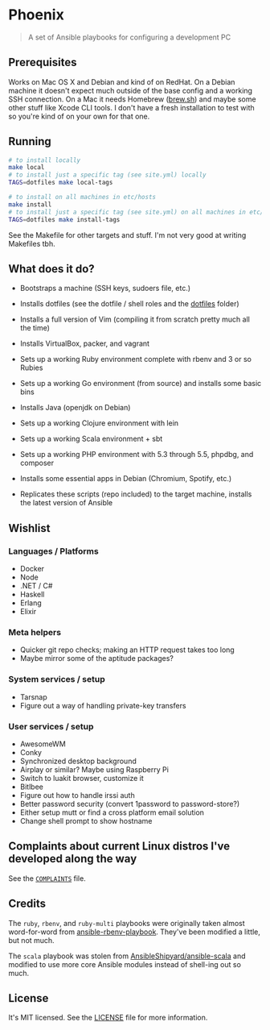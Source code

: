 Phoenix
=======
>A set of Ansible playbooks for configuring a development PC

Prerequisites
-------------
Works on Mac OS X and Debian and kind of on RedHat. On a Debian machine it
doesn't expect much outside of the base config and a working SSH connection. On
a Mac it needs Homebrew ([brew.sh][brew]) and maybe some other stuff like Xcode
CLI tools. I don't have a fresh installation to test with so you're kind of on
your own for that one.

[brew]: http://brew.sh

Running
-------
```bash
# to install locally
make local
# to install just a specific tag (see site.yml) locally
TAGS=dotfiles make local-tags

# to install on all machines in etc/hosts
make install
# to install just a specific tag (see site.yml) on all machines in etc/hosts
TAGS=dotfiles make install-tags
```

See the Makefile for other targets and stuff. I'm not very good at writing
Makefiles tbh.

What does it do?
----------------
- Bootstraps a machine (SSH keys, sudoers file, etc.)

- Installs dotfiles (see the dotfile / shell roles and the [dotfiles][] folder)

- Installs a full version of Vim (compiling it from scratch pretty much all the
  time)

- Installs VirtualBox, packer, and vagrant

- Sets up a working Ruby environment complete with rbenv and 3 or so Rubies

- Sets up a working Go environment (from source) and installs some basic bins

- Installs Java (openjdk on Debian)

- Sets up a working Clojure environment with lein

- Sets up a working Scala environment + sbt

- Sets up a working PHP environment with 5.3 through 5.5, phpdbg, and composer

- Installs some essential apps in Debian (Chromium, Spotify, etc.)

- Replicates these scripts (repo included) to the target machine, installs the
  latest version of Ansible

[dotfiles]: /dotfiles

Wishlist
--------

### Languages / Platforms

- Docker
- Node
- .NET / C#
- Haskell
- Erlang
- Elixir

### Meta helpers

- Quicker git repo checks; making an HTTP request takes too long
- Maybe mirror some of the aptitude packages?

### System services / setup

- Tarsnap
- Figure out a way of handling private-key transfers

### User services / setup

- AwesomeWM
- Conky
- Synchronized desktop background
- Airplay or similar? Maybe using Raspberry Pi
- Switch to luakit browser, customize it
- Bitlbee
- Figure out how to handle irssi auth
- Better password security (convert 1password to password-store?)
- Either setup mutt or find a cross platform email solution
- Change shell prompt to show hostname

Complaints about current Linux distros I've developed along the way
-------------------------------------------------------------------
See the [`COMPLAINTS`][complaints] file.

[complaints]: /COMPLAINTS.md

Credits
-------
The `ruby`, `rbenv`, and `ruby-multi` playbooks were originally taken almost
word-for-word from [ansible-rbenv-playbook][1]. They've been modified a little,
but not much.

The `scala` playbook was stolen from [AnsibleShipyard/ansible-scala][2] and
modified to use more core Ansible modules instead of shell-ing out so much.

[1]: https://github.com/leucos/ansible-rbenv-playbook
[2]: https://github.com/AnsibleShipyard/ansible-scala

License
-------
It's MIT licensed. See the [LICENSE][license] file for more information.

[license]: /LICENSE
